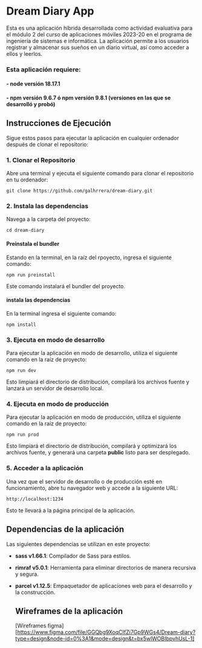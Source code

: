 # Dream Diary App

Esta es una aplicación híbrida desarrollada como actividad evaluativa para el módulo 2 del curso de aplicaciones móviles 2023-20 en el programa de ingeniería de sistemas e informática. La aplicación permite a los usuarios registrar y almacenar sus sueños en un diario virtual, así como acceder a ellos y leerlos.

### Esta aplicación requiere:
#### - node versión 18.17.1
#### - npm versión 9.6.7 ó npm versión 9.8.1 (versiones en las que se desarrolló y probó)

## Instrucciones de Ejecución

Sigue estos pasos para ejecutar la aplicación en cualquier ordenador después de clonar el repositorio:

### 1. Clonar el Repositorio

Abre una terminal y ejecuta el siguiente comando para clonar el repositorio en tu ordenador:

```
git clone https://github.com/galhrrera/dream-diary.git
```
### 2. Instala las dependencias
Navega a la carpeta del proyecto:
```
cd dream-diary
```

#### Preinstala el bundler
Estando en la terminal, en la raíz del rpoyecto, ingresa el siguiente comando:
```
npm run preinstall
```

Este comando instalará el bundler del proyecto.

#### instala las dependencias
En la terminal ingresa el siguiente comando:
```
npm install
```

### 3. Ejecuta en modo de desarrollo
Para ejecutar la aplicación en modo de desarrollo, utiliza el siguiente comando en la raíz de proyecto:
```
npm run dev
```

Esto limpiará el directorio de distribución, compilará los archivos fuente y lanzará un servidor de desarrollo local.

### 4. Ejecuta en modo de producción
Para ejecutar la aplicación en modo de producción, utiliza el siguiente comando en la raíz de proyecto:
```
npm run prod
```

Esto limpiará el directorio de distribución, compilará y optimizará los archivos fuente, y generará una carpeta **public** listo para ser desplegado.

### 5. Acceder a la aplicación
Una vez que el servidor de desarrollo o de producción esté en funcionamiento, abre tu navegador web y accede a la siguiente URL:
```
http://localhost:1234
```

Esto te llevará a la página principal de la aplicación.

## Dependencias de la aplicación
Las siguientes dependencias se utilizan en este proyecto:

- **sass v1.66.1**: Compilador de Sass para estilos.
- **rimraf v5.0.1**: Herramienta para eliminar directorios de manera recursiva y segura.
- **parcel v1.12.5**: Empaquetador de aplicaciones web para el desarrollo y la construcción.

  ## Wireframes de la aplicación
  [Wireframes figma][https://www.figma.com/file/GGQbg9XoqCIfZi7Gp9WGs4/Dream-diary?type=design&node-id=0%3A1&mode=design&t=bx5wlWOBIbpvhUsL-1]
